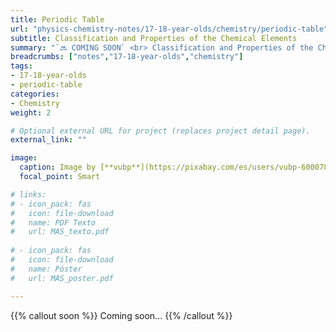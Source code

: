 ```yaml
---
title: Periodic Table
url: "physics-chemistry-notes/17-18-year-olds/chemistry/periodic-table"
subtitle: Classification and Properties of the Chemical Elements
summary: "`🔜 COMING SOON` <br> Classification and Properties of the Chemical Elements."
breadcrumbs: ["notes","17-18-year-olds","chemistry"]
tags:
- 17-18-year-olds
- periodic-table
categories:
- Chemistry
weight: 2

# Optional external URL for project (replaces project detail page).
external_link: ""

image:
  caption: Image by [**vubp**](https://pixabay.com/es/users/vubp-6000785/) on [Pixabay](https://pixabay.com/es/)
  focal_point: Smart

# links:
# - icon_pack: fas
#   icon: file-download
#   name: PDF Texto
#   url: MAS_texto.pdf
  
# - icon_pack: fas
#   icon: file-download
#   name: Póster
#   url: MAS_poster.pdf

---
```


{{% callout soon %}}
Coming soon...
{{% /callout %}}